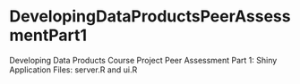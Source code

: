 DevelopingDataProductsPeerAssessmentPart1
=========================================
Developing Data Products Course Project
Peer Assessment Part 1: Shiny Application
Files: server.R and ui.R
